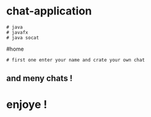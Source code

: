 # chat-application
    # java
    # javafx
    # java socat

#home

    # first one enter your name and crate your own chat

## and meny chats !

# enjoye !

